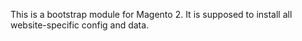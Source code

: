 This is a bootstrap module for Magento 2. It is supposed to install all website-specific config and data.
